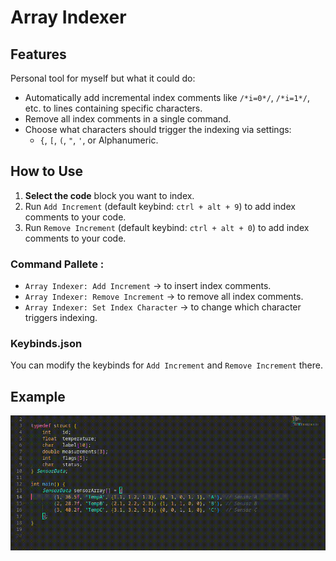 # Array Indexer

## Features

Personal tool for myself but what it could do:

- Automatically add incremental index comments like `/*i=0*/`, `/*i=1*/`, etc. to lines containing specific characters.
- Remove all index comments in a single command.
- Choose what characters should trigger the indexing via settings:
  - `{`, `[`, `(`, `"`, `'`, or Alphanumeric.


## How to Use

1. **Select the code** block you want to index.
2. Run `Add Increment` (default keybind: `ctrl + alt + 9`) to add index comments to your code.
3. Run `Remove Increment` (default keybind: `ctrl + alt + 0`) to add index comments to your code.

### Command Pallete :
   - `Array Indexer: Add Increment` → to insert index comments.
   - `Array Indexer: Remove Increment` → to remove all index comments.
   - `Array Indexer: Set Index Character` → to change which character triggers indexing.

### Keybinds.json

You can modify the keybinds for `Add Increment` and `Remove Increment` there.

## Example

![video](media/Example.gif)